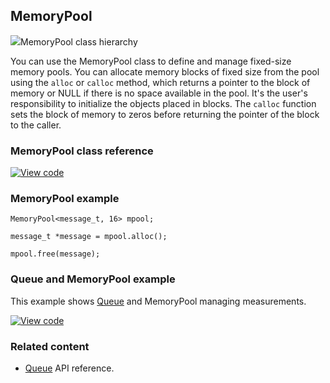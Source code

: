 ## MemoryPool

<span class="images">![](https://os.mbed.com/docs/v5.12/mbed-os-api-doxy/classrtos_1_1_memory_pool.png)<span>MemoryPool class hierarchy</span></span>

You can use the MemoryPool class to define and manage fixed-size memory pools. You can allocate memory blocks of fixed size from the pool using the `alloc` or `calloc` method, which returns a pointer to the block of memory or NULL if there is no space available in the pool. It's the user's responsibility to initialize the objects placed in blocks. The `calloc` function sets the block of memory to zeros before returning the pointer of the block to the caller.

### MemoryPool class reference

[![View code](https://www.mbed.com/embed/?type=library)](https://os.mbed.com/docs/v5.12/mbed-os-api-doxy/classrtos_1_1_memory_pool.html)

### MemoryPool example

```
MemoryPool<message_t, 16> mpool;

message_t *message = mpool.alloc();

mpool.free(message);
```

### Queue and MemoryPool example

This example shows [Queue](queue.html) and MemoryPool managing measurements.

[![View code](https://www.mbed.com/embed/?url=https://os.mbed.com/teams/mbed_example/code/rtos_queue/)](https://os.mbed.com/teams/mbed_example/code/rtos_queue/file/bbbae4aa4768/main.cpp)

### Related content

- [Queue](queue.html) API reference.
